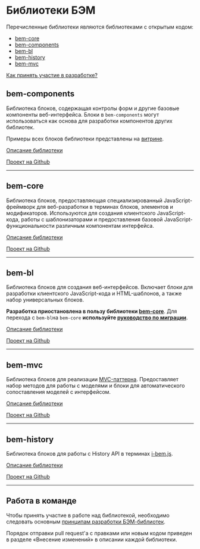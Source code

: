 # Библиотеки БЭМ

Перечисленные библиотеки являются библиотеками с открытым кодом:

* [bem-core](#bem-core)
* [bem-components](#bem-components)
* [bem-bl](#bem-bl)
* [bem-history](#bem-history)
* [bem-mvc](#bem-mvc)

[Как принять участие в разработке?](#collabor)

## bem-components

Библиотека блоков, содержащая контролы форм и другие базовые компоненты веб-интерфейса. Блоки в `bem-components` могут использоваться как основа для разработки компонентов других библиотек.

Примеры всех блоков библиотеки представлены на [витрине](https://ru.bem.info/libs/bem-components/current/showcase/).

[Описание библиотеки](https://ru.bem.info/libs/bem-components/)

[Проект на Github](https://github.com/bem/bem-components/)

__________________________________________________________

## bem-core

Библиотека блоков, предоставляющая специализированный JavaScript-фреймворк для веб-разработки в терминах блоков, элементов и модификаторов. Используются для создания клиентского JavaScript-кода, работы с шаблонизаторами и предоставления базовой JavaScript-функциональности различным компонентам интерфейса.

[Описание библиотеки](https://ru.bem.info/libs/bem-core/)

[Проект на Github](https://github.com/bem/bem-core/)

_________________________________________________________

## bem-bl

Библиотека блоков для создания веб-интерфейсов. Включает блоки для разработки клиентского JavaScript-кода и HTML-шаблонов, а также набор универсальных блоков.

**Разработка приостановлена в пользу библиотеки [bem-core](#bem-core)**. Для перехода с `bem-bl`на `bem-core` **используйте [руководство по миграции](https://ru.bem.info/libs/bem-core/current/migration/)**.

[Описание библиотеки](https://ru.bem.info/libs/bem-bl/)

[Проект на Github](https://github.com/bem/bem-bl/)

____________________________________________________________

## bem-mvc

Библиотека блоков для реализации [MVC-паттерна](https://ru.wikipedia.org/wiki/Model-View-Controller). Предоставляет набор методов для работы с моделями и блоки для автоматического сопоставления моделей с интерфейсом.

[Описание библиотеки](https://ru.bem.info/libs/bem-mvc/)

[Проект на Github](https://github.com/bem/bem-mvc/tree/v2)

_____________________________________________________________

## bem-history

Библиотека блоков для работы с History API в терминах [i-bem.js](https://ru.bem.info/technology/i-bem/current/i-bem-js/).

[Описание библиотеки](https://ru.bem.info/libs/bem-history/)

[Проект на Github](https://github.com/bem/bem-history/tree/v3.0.0)

_____________________________________________________________


<a name="collabor"></a>
## Работа в команде

Чтобы принять участие в работе над библиотекой, необходимо следовать основным [принципам разработки БЭМ-библиотек](../../guides/libs-dev-principles/libs-dev-principles.ru.md).

Порядок отправки pull request'а с правками или новым кодом приведен в разделе «Внесение изменений» в описании каждой библиотеки.
